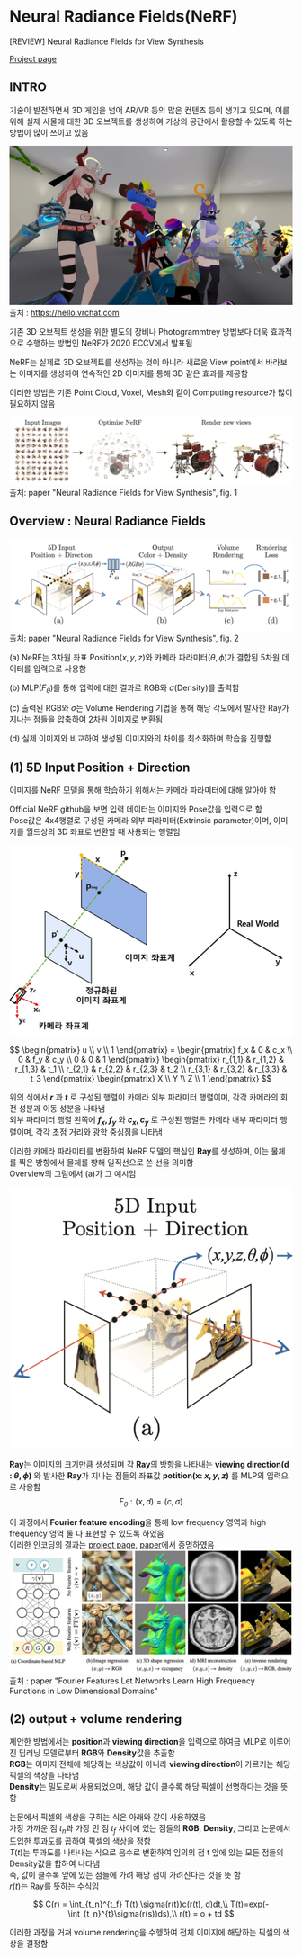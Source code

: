 # Neural Radiance Fields(NeRF)
[REVIEW] Neural Radiance Fields for View Synthesis 

[Project page](https://www.matthewtancik.com/nerf)

## INTRO
기술이 발전하면서 3D 게임을 넘어 AR/VR 등의 많은 컨텐츠 등이 생기고 있으며, 이를 위해 실제 사물에 대한 3D 오브젝트를 생성하여 가상의 공간에서 활용할 수 있도록 하는 방법이 많이 쓰이고 있음

![VR CHAT](./image/vrchat.jpg "VR CHAT")
출처 : https://hello.vrchat.com

기존 3D 오브젝트 생성을 위한 별도의 장비나 Photogrammtrey 방법보다 더욱 효과적으로 수행하는 방법인 NeRF가 2020 ECCV에서 발표됨

NeRF는 실제로 3D 오브젝트를 생성하는 것이 아니라 새로운 View point에서 바라보는 이미지를 생성하여 연속적인 2D 이미지를 통해 3D 같은 효과를 제공함

이러한 방법은 기존 Point Cloud, Voxel, Mesh와 같이 Computing resource가 많이 필요하지 않음

![NeRF Method](./image/NeRF%20method.png)  
출처: paper "Neural Radiance Fields for View Synthesis", fig. 1

## Overview : Neural Radiance Fields
![Oerview:NeRF](./image/overview_nerf.png)  
출처: paper "Neural Radiance Fields for View Synthesis", fig. 2

(a) NeRF는 3차원 좌표 Position($x, y, z$)와 카메라 파라미터($\theta, \phi$)가 결합된 5차원 데이터를 입력으로 사용함

(b) MLP($F_\theta$)를 통해 입력에 대한 결과로 RGB와 $\sigma$(Density)를 출력함 

(c) 출력된 RGB와 $\sigma$는 Volume Rendering 기법을 통해 해당 각도에서 발사한 Ray가 지나는 점들을 압축하여 2차원 이미지로 변환됨

(d) 실제 이미지와 비교하여 생성된 이미지와의 차이를 최소화하며 학습을 진행함

## (1) 5D Input Position + Direction
이미지를 NeRF 모델을 통해 학습하기 위해서는 카메라 파라미터에 대해 알아야 함

Official NeRF github을 보면 입력 데이터는 이미지와 Pose값을 입력으로 함  
Pose값은 4x4행렬로 구성된 카메라 외부 파라미터(Extrinsic parameter)이며, 이미지를 월드상의 3D 좌표로 변환할 때 사용되는 행렬임

![Coordinates](./image/Camera.jpg)

$$
\begin{pmatrix} 
        u \\ 
        v \\
        1 
    \end{pmatrix} = 
\begin{pmatrix} 
        f_x & 0   & c_x \\
        0   & f_y & c_y \\
        0   & 0   & 1
    \end{pmatrix}
\begin{pmatrix} 
        r_{1,1} & r_{1,2} & r_{1,3} & t_1 \\
        r_{2,1} & r_{2,2} & r_{2,3} & t_2 \\
        r_{3,1} & r_{3,2} & r_{3,3} & t_3
    \end{pmatrix}
\begin{pmatrix} 
        X \\
        Y \\
        Z \\
        1 
    \end{pmatrix}
$$


위의 식에서 **$r$** 과 **$t$** 로 구성된 행렬이 카메라 외부 파라미터 행렬이며, 각각 카메라의 회전 성분과 이동 성분을 나타냄  
외부 파라미터 행렬 왼쪽에 **$f_x, f_y$** 와 **$c_x, c_y$** 로 구성된 행렬은 카메라 내부 파라미터 행렬이며, 각각 초점 거리와 광학 중심점을 나타냄

이러한 카메라 파라미터를 변환하여 NeRF 모델의 핵심인 **Ray**를 생성하며, 이는 물체를 찍은 방향에서 물체를 향해 일직선으로 쏜 선을 의미함  
Overview의 그림에서 (a)가 그 예시임  
<p align="center">
    <img src="./image/overview_a.png">
</p>

**Ray**는 이미지의 크기만큼 생성되며 각 **Ray**의 방향을 나타내는 **viewing direction(d : $\theta, \phi$)** 와 발사한 **Ray**가 지나는 점들의 좌표값 **potition(x: $x, y, z$)** 를 MLP의 입력으로 사용함
$$F_\theta : (x, d) = (c, \sigma)$$

이 과정에서 **Fourier feature encoding**을 통해 low frequency 영역과 high frequency 영역 둘 다 표현할 수 있도록 하였음  
이러한 인코딩의 결과는 [project page](https://bmild.github.io/fourfeat/), [paper](https://arxiv.org/abs/2006.10739)에서 증명하였음  
![Fourier Encoding](./image/fourier_feature_encoding.png) 
출처 : paper "Fourier Features Let Networks Learn
High Frequency Functions in Low Dimensional Domains"

## (2) output + volume rendering
제안한 방법에서는 **position**과 **viewing direction**을 입력으로 하여금 MLP로 이루어진 딥러닝 모델로부터 **RGB**와 **Density**값을 추출함</br>
**RGB**는 이미지 전체에 해당하는 색상값이 아니라 **viewing direction**이 가르키는 해당 픽셀의 색상을 나타냄</br>
**Density**는 밀도로써 사용되었으며, 해당 값이 클수록 해당 픽셀이 선명하다는 것을 뜻함


논문에서 픽셀의 색상을 구하는 식은 아래와 같이 사용하였음</br>
가장 가까운 점 $t_n$과 가장 먼 점 $t_f$ 사이에 있는 점들의 **RGB**, **Density**, 그리고 논문에서 도입한 투과도를 곱하여 픽셀의 색상을 정함</br>
$T(t)$는 투과도를 나타내는 식으로 음수로 변환하여 임의의 점 t 앞에 있는 모든 점들의 Density값을 합하여 나타냄</br>
즉, 값이 클수록 앞에 있는 점들에 가려 해당 점이 가려진다는 것을 뜻 함</br>
$r(t)$는 Ray를 뜻하는 수식임

$$
C(r) = \int_{t_n}^{t_f} T(t) \sigma(r(t))c(r(t), d)dt,\\
T(t)=exp(-\int_{t_n}^{t}\sigma(r(s))ds),\\
r(t) = o + td
$$

이러한 과정을 거쳐 volume rendering을 수헹하여 전체 이미지에 해당하는 픽셀의 색상을 결정함
